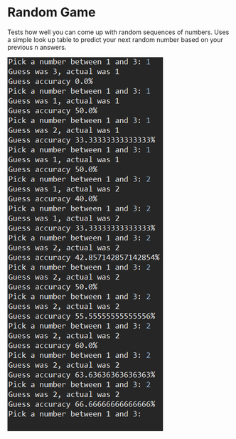 # Random Game

Tests how well you can come up with random sequences of numbers. Uses a simple look up table to predict your next random number based on your previous n answers.

![](Media/Demo.PNG)